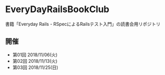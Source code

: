 # EveryDayRailsBookClub

書籍「Everyday Rails - RSpecによるRailsテスト入門」の読書会用リポジトリ

## 開催

* 第01回 2018/11/06(火)
* 第02回 2018/11/13(火)
* 第03回 2018/11/25(日)